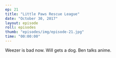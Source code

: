 ```yaml
---
ep: 21
title: "Little Paws Rescue League"
date: "October 30, 2017"
layout: episode
roll: episodes
thumb: "episodes/img/episode-21.jpg"
time: "00:00:00"
---
```


Weezer is bad now. Will gets a dog. Ben talks anime.
